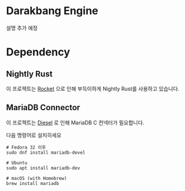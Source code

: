 # Darakbang Engine

설명 추가 예정

# Dependency
## Nightly Rust

이 프로젝트는 [Rocket](https://github.com/SergioBenitez/Rocket/issues/19) 으로 인해 부득이하게 Nightly Rust를 사용하고 있습니다.

## MariaDB Connector

이 프로젝트는 [Diesel](https://diesel.rs) 로 인해 MariaDB C 컨넥터가 필요합니다.

다음 명령어로 설치히세요

```shell script
# Fedora 32 이후
sudo dnf install mariadb-devel

# Ubuntu
sudo apt install mariadb-dev

# macOS (with Homebrew)
brew install mariadb
```
